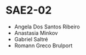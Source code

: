 # SAE2-02

- Angela Dos Santos Ribeiro 
- Anastasia Minkov
- Gabriel Saltré
- Romann Greco Brulport

